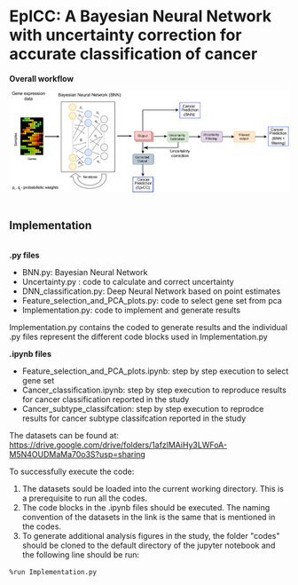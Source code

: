 # EpICC: A Bayesian Neural Network with uncertainty correction for accurate classification of cancer 

**Overall workflow**

![alt text](https://github.com/pjoshi-hub/Bayesian_classification_model/blob/main/Figures/uncertainty_workflow.jpg)



# <sub><sup>Implementation</sup><sub>

**.py files**
 - BNN.py:  Bayesian Neural Network
 - Uncertainty.py : code to calculate and correct uncertainty
 - DNN_classification.py: Deep Neural Network based on point estimates
 - Feature_selection_and_PCA_plots.py: code to select gene set from pca
 - Implementation.py: code to implement and generate results
 
 Implementation.py contains the coded to generate results and the individual .py files represent the different code blocks used in Implementation.py
 
 **.ipynb files**
- Feature_selection_and_PCA_plots.ipynb: step by step execution to select gene set
- Cancer_classification.ipynb: step by step execution to reproduce results for cancer classification reported in the study
- Cancer_subtype_classifcation: step by step execution to reprodce results for cancer subtype classifcation reported in the study
 
 The datasets can be found at: https://drive.google.com/drive/folders/1afzlMAiHy3LWFoA-M5N4OUDMaMa70o3S?usp=sharing
 
 To successfully execute the code:
 1. The datasets sould be loaded into the current working directory. This is a prerequisite to run all the codes.
 2. The code blocks in the .ipynb files should be executed. The naming convention of the datasets in the link is the same that is mentioned in the codes.
 3. To generate additional analysis figures in the study, the folder "codes" should be cloned to the default directory of the jupyter notebook and the following line should be run:
```
%run Implementation.py
```
 
 

